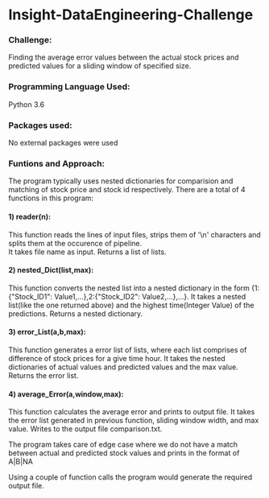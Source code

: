 # Insight-DataEngineering-Challenge

### Challenge:

Finding the average error values between the actual stock prices and predicted values for a sliding window of specified size.

### Programming Language Used:

Python 3.6

### Packages used:

No external packages were used

### Funtions and Approach:

The program typically uses nested dictionaries for comparision and matching of stock price and stock id respectively.
There are a total of 4 functions in this program:

#### 1) reader(n):

This function reads the lines of input files, strips them of '\n' characters and splits them at the occurence of pipeline.  
It takes file name as input.
Returns a list of lists.

#### 2) nested_Dict(list,max):

This function converts the nested list into a nested dictionary in the form {1:{"Stock_ID1": Value1,...},2:{"Stock_ID2": Value2,...},...}.
It takes a nested list(like the one returned above) and the highest time(Integer Value) of the predictions.
Returns a nested dictionary.

#### 3) error_List(a,b,max):

This function generates a error list of lists, where each list comprises of difference of stock prices for a give time hour.
It takes the nested dictionaries of actual values and predicted values and the max value.
Returns the error list.

#### 4) average_Error(a,window,max):

This function calculates the average error and prints to output file.
It takes the error list generated in previous function, sliding window width, and max value.
Writes to the output file comparison.txt.

The program takes care of edge case where we do not have a match between actual and predicted stock values and prints in the format of A|B|NA 

Using a couple of function calls the program would generate the required output file.

